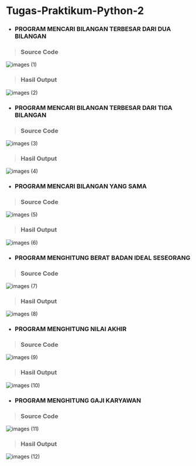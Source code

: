 # Tugas-Praktikum-Python-2

- ### PROGRAM MENCARI BILANGAN TERBESAR DARI DUA BILANGAN

> ### Source Code<br>
![images (1)](https://user-images.githubusercontent.com/93045470/142013581-80bfac08-6e2b-4208-bb4d-6d90ff05a58f.png)<br>
> ### Hasil Output<br>
![images (2)](https://user-images.githubusercontent.com/93045470/142014259-106f3b05-c463-4cd7-a154-8ee62d051ca5.png)

- ### PROGRAM MENCARI BILANGAN TERBESAR DARI TIGA BILANGAN

> ### Source Code<br>
![images (3)](https://user-images.githubusercontent.com/93045470/142013589-4b063afb-1f60-4bc2-a3d4-a031edc84e26.png)<br>
> ### Hasil Output<br>
![images (4)](https://user-images.githubusercontent.com/93045470/142016632-36ad1500-ea18-4459-be49-718169a6755b.png)

- ### PROGRAM MENCARI BILANGAN YANG SAMA

> ### Source Code<br>
![images (5)](https://user-images.githubusercontent.com/93045470/142013592-2bec9d3c-7427-4fd6-b782-7c41c6104228.png)<br>
> ### Hasil Output<br>
![images (6)](https://user-images.githubusercontent.com/93045470/142014272-bdbabfc8-2a51-4986-9173-8b91ba06cf59.png)

- ### PROGRAM MENGHITUNG BERAT BADAN IDEAL SESEORANG

> ### Source Code<br>
![images (7)](https://user-images.githubusercontent.com/93045470/142013597-2f1cafee-8b43-41e3-a609-7c87994fa65a.png)<br>
> ### Hasil Output<br>
![images (8)](https://user-images.githubusercontent.com/93045470/142016651-4f24bd0b-9049-4d3d-8490-bb5f77a998ef.png)

- ### PROGRAM MENGHITUNG NILAI AKHIR

> ### Source Code<br>
![images (9)](https://user-images.githubusercontent.com/93045470/142016656-e4c8b500-94fa-4601-85ba-3078a376554e.png)<br>
> ### Hasil Output<br>
![images (10)](https://user-images.githubusercontent.com/93045470/142016677-fa8ed64e-7076-4fa6-84b2-b76ec834f60a.png)

- ### PROGRAM MENGHITUNG GAJI KARYAWAN

> ### Source Code<br>
![images (11)](https://user-images.githubusercontent.com/93045470/142016681-1a9265de-baaa-4ebe-872c-925efcc969d1.png)<br>
> ### Hasil Output<br>
![images (12)](https://user-images.githubusercontent.com/93045470/142016697-4a64044a-3bc9-44bc-8e6d-53d1ba6612b1.png)
